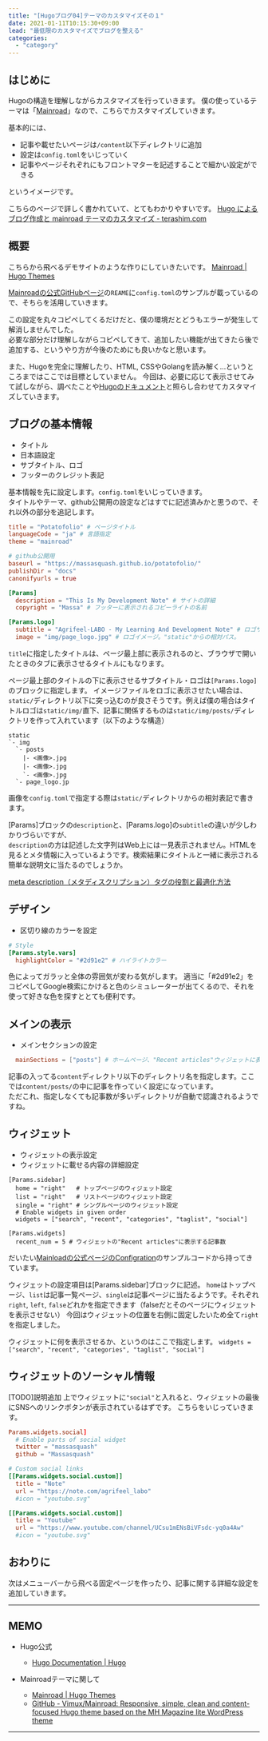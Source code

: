 ```yaml
---
title: "[Hugoブログ04]テーマのカスタマイズその１"
date: 2021-01-11T10:15:30+09:00
lead: "最低限のカスタマイズでブログを整える"
categories:
  - "category"
---
```


## はじめに
Hugoの構造を理解しながらカスタマイズを行っていきます。
僕の使っているテーマは「[Mainroad](https://github.com/vimux/mainroad/)」なので、こちらでカスタマイズしていきます。

基本的には、

- 記事や載せたいページは`/content`以下ディレクトリに追加
- 設定は`config.toml`をいじっていく
- 記事やページそれぞれにもフロントマターを記述することで細かい設定ができる

というイメージです。

こちらのページで詳しく書かれていて、とてもわかりやすいです。
[Hugo によるブログ作成と mainroad テーマのカスタマイズ - terashim.com](https://terashim.com/posts/create-hugo-blog-and-customize-mainroad-theme/)

## 概要
こちらから飛べるデモサイトのような作りにしていきたいです。
[Mainroad | Hugo Themes](https://themes.gohugo.io/mainroad/)

[Mainroadの公式GitHubページ](https://github.com/vimux/mainroad/#Configuration)の`REAME`に`config.toml`のサンプルが載っているので、そちらを活用していきます。


この設定を丸々コピペしてくるだけだと、僕の環境だとどうもエラーが発生して解消しませんでした。  
必要な部分だけ理解しながらコピペしてきて、追加したい機能が出てきたら後で追加する、というやり方が今後のためにも良いかなと思います。

また、Hugoを完全に理解したり、HTML, CSSやGolangを読み解く…というところまではここでは目標としていません。
今回は、必要に応じて表示させてみて試しながら、調べたことや[Hugoのドキュメント](https://gohugo.io/documentation/)と照らし合わせてカスタマイズしていきます。

## ブログの基本情報
- タイトル
- 日本語設定
- サブタイトル、ロゴ
- フッターのクレジット表記

基本情報を先に設定します。`config.toml`をいじっていきます。  
タイトルやテーマ、github公開用の設定などはすでに記述済みかと思うので、それ以外の部分を追記します。

```toml
title = "Potatofolio" # ページタイトル
languageCode = "ja" # 言語指定
theme = "mainroad"

# github公開用
baseurl = "https://massasquash.github.io/potatofolio/"
publishDir = "docs"
canonifyurls = true

[Params]
  description = "This Is My Development Note" # サイトの詳細
  copyright = "Massa" # フッターに表示されるコピーライトの名前

[Params.logo]
  subtitle = "Agrifeel-LABO - My Learning And Development Note" # ロゴサブタイトル。最上部に表示
  image = "img/page_logo.jpg" # ロゴイメージ。"static"からの相対パス。
```

`title`に指定したタイトルは、ページ最上部に表示されるのと、ブラウザで開いたときのタブに表示させるタイトルにもなります。

ページ最上部のタイトルの下に表示させるサブタイトル・ロゴは`[Params.logo]`のブロックに指定します。
イメージファイルをロゴに表示させたい場合は、`static/`ディレクトリ以下に突っ込むのが良さそうです。例えば僕の場合はタイトルロゴは`static/img/`直下、記事に関係するものは`static/img/posts/`ディレクトリを作って入れています（以下のような構造）
```
static
`- img
  `- posts
    |- <画像>.jpg
    |- <画像>.jpg
    `- <画像>.jpg
  `- page_logo.jp
```

画像を`config.toml`で指定する際は`static/`ディレクトリからの相対表記で書きます。

[Params]ブロックの`description`と、[Params.logo]の`subtitle`の違いが少しわかりづらいですが、   
`description`の方は記述した文字列はWeb上には一見表示されません。HTMLを見るとメタ情報に入っているようです。検索結果にタイトルと一緒に表示される簡単な説明文に当たるのでしょうか。

[meta description（メタディスクリプション）タグの役割と最適化方法](https://bazubu.com/how-to-optimize-meta-description-26891.html)


## デザイン
- 区切り線のカラーを設定

```config.toml
# Style
[Params.style.vars]
  highlightColor = "#2d91e2" # ハイライトカラー
```

色によってガラッと全体の雰囲気が変わる気がします。
適当に「#2d91e2」をコピペしてGoogle検索にかけると色のシミュレーターが出てくるので、それを使って好きな色を探すととても便利です。


## メインの表示
- メインセクションの設定

```config.toml
  mainSections = ["posts"] # ホームページ、"Recent articles"ウィジェットに表示させる内容
```

記事の入ってる`content`ディレクトリ以下のディレクトリ名を指定します。ここでは`content/posts/`の中に記事を作っていく設定になっています。  
ただこれ、指定しなくても記事数が多いディレクトリが自動で認識されるようですね。


## ウィジェット
- ウィジェットの表示設定
- ウィジェットに載せる内容の詳細設定

```
[Params.sidebar]
  home = "right"   # トップページのウィジェット設定
  list = "right"   # リストページのウィジェット設定
  single = "right" # シングルページのウィジェット設定
  # Enable widgets in given order
  widgets = ["search", "recent", "categories", "taglist", "social"]

[Params.widgets]
  recent_num = 5 # ウィジェットの"Recent articles"に表示する記事数
```

だいたい[Mainloadの公式ページのConfigration](https://github.com/vimux/mainroad/#Configuration)のサンプルコードから持ってきています。

ウィジェットの設定項目は[Params.sidebar]ブロックに記述。
`home`はトップページ、`list`は記事一覧ページ、`single`は記事ページに当たるようです。それぞれ`right`, `left`, `false`どれかを指定できます（falseだとそのページにウィジェットを表示させない）
今回はウィジェットの位置を右側に固定したいため全て`right`を指定しました。

ウィジェットに何を表示させるか、というのはここで指定します。
`widgets = ["search", "recent", "categories", "taglist", "social"]`

## ウィジェットのソーシャル情報
[TODO]説明追加
上でウィジェットに`"social"`と入れると、ウィジェットの最後にSNSへのリンクボタンが表示されているはずです。
こちらをいじっていきます。


```config.toml
Params.widgets.social]
  # Enable parts of social widget
  twitter = "massasquash"
  github = "Massasquash"

# Custom social links
[[Params.widgets.social.custom]]
  title = "Note"
  url = "https://note.com/agrifeel_labo"
  #icon = "youtube.svg"

[[Params.widgets.social.custom]]
  title = "Youtube"
  url = "https://www.youtube.com/channel/UCsu1mENsBiVFsdc-yq0a4Aw"
  #icon = "youtube.svg"
```


## おわりに
次はメニューバーから飛べる固定ページを作ったり、記事に関する詳細な設定を追加していきます。

---
## MEMO
- Hugo公式
  - [Hugo Documentation | Hugo](https://gohugo.io/documentation/)

- Mainroadテーマに関して
  - [Mainroad | Hugo Themes](https://themes.gohugo.io/mainroad/)
  - [GitHub - Vimux/Mainroad: Responsive, simple, clean and content-focused Hugo theme based on the MH Magazine lite WordPress theme](https://github.com/vimux/mainroad/)
---